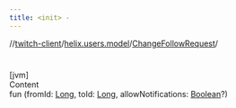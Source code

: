 ```yaml
---
title: <init> -
---
```

//[twitch-client](../../index.md)/[helix.users.model](../index.md)/[ChangeFollowRequest](index.md)/[<init>](-init-.md)



# <init>  
[jvm]  
Content  
fun [<init>](-init-.md)(fromId: [Long](https://kotlinlang.org/api/latest/jvm/stdlib/kotlin/-long/index.html), toId: [Long](https://kotlinlang.org/api/latest/jvm/stdlib/kotlin/-long/index.html), allowNotifications: [Boolean](https://kotlinlang.org/api/latest/jvm/stdlib/kotlin/-boolean/index.html)?)  



